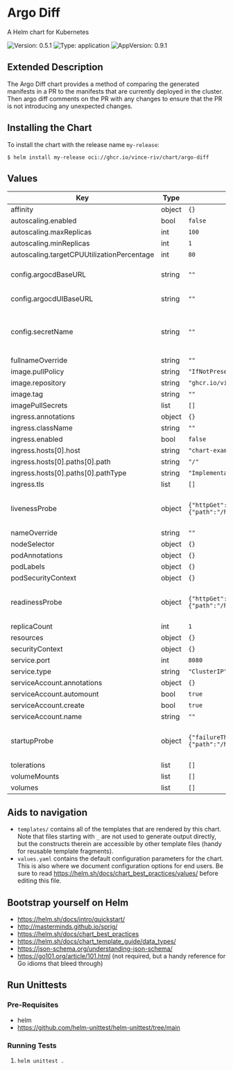 # Argo Diff

A Helm chart for Kubernetes

![Version: 0.5.1](https://img.shields.io/badge/Version-0.5.1-informational?style=flat-square) ![Type: application](https://img.shields.io/badge/Type-application-informational?style=flat-square) ![AppVersion: 0.9.1](https://img.shields.io/badge/AppVersion-0.9.1-informational?style=flat-square)

## Extended Description

The Argo Diff chart provides a method of comparing the generated manifests in a PR to the manifests that are currently deployed in the cluster. Then argo diff comments on the PR with any changes to ensure that the PR is not introducing any unexpected changes.

## Installing the Chart

To install the chart with the release name `my-release`:

```console
$ helm install my-release oci://ghcr.io/vince-riv/chart/argo-diff
```

## Values

| Key | Type | Default | Description |
|-----|------|---------|-------------|
| affinity | object | `{}` |  |
| autoscaling.enabled | bool | `false` |  |
| autoscaling.maxReplicas | int | `100` |  |
| autoscaling.minReplicas | int | `1` |  |
| autoscaling.targetCPUUtilizationPercentage | int | `80` |  |
| config.argocdBaseURL | string | `""` | The base URL of the ArgoCD server. Through which the argo-diff app can communicate with argocd server. |
| config.argocdUIBaseURL | string | `""` | The base URL of the ArgoCD UI. Used for link generation in comments |
| config.secretName | string | `""` | The name of the secret that contains the argocd credentials. Should contain the following keys ARGOCD_AUTH_TOKEN, GITHUB_PERSONAL_ACCESS_TOKEN, GITHUB_WEBHOOK_SECRET |
| fullnameOverride | string | `""` |  |
| image.pullPolicy | string | `"IfNotPresent"` |  |
| image.repository | string | `"ghcr.io/vince-riv/argo-diff"` |  |
| image.tag | string | `""` |  |
| imagePullSecrets | list | `[]` |  |
| ingress.annotations | object | `{}` |  |
| ingress.className | string | `""` |  |
| ingress.enabled | bool | `false` |  |
| ingress.hosts[0].host | string | `"chart-example.local"` |  |
| ingress.hosts[0].paths[0].path | string | `"/"` |  |
| ingress.hosts[0].paths[0].pathType | string | `"ImplementationSpecific"` |  |
| ingress.tls | list | `[]` |  |
| livenessProbe | object | `{"httpGet":{"path":"/healthz","port":"http"},"initialDelaySeconds":2,"periodSeconds":10}` | Configuration for liveness check. (See https://kubernetes.io/docs/tasks/configure-pod-container/configure-liveness-readiness-startup-probes/) |
| nameOverride | string | `""` |  |
| nodeSelector | object | `{}` |  |
| podAnnotations | object | `{}` |  |
| podLabels | object | `{}` |  |
| podSecurityContext | object | `{}` |  |
| readinessProbe | object | `{"httpGet":{"path":"/healthz","port":"http"},"initialDelaySeconds":2,"periodSeconds":10}` | Configuration for readiness check. (See https://kubernetes.io/docs/tasks/configure-pod-container/configure-liveness-readiness-startup-probes/) |
| replicaCount | int | `1` |  |
| resources | object | `{}` |  |
| securityContext | object | `{}` |  |
| service.port | int | `8080` |  |
| service.type | string | `"ClusterIP"` |  |
| serviceAccount.annotations | object | `{}` |  |
| serviceAccount.automount | bool | `true` |  |
| serviceAccount.create | bool | `true` |  |
| serviceAccount.name | string | `""` |  |
| startupProbe | object | `{"failureThreshold":10,"httpGet":{"path":"/healthz","port":"http"},"periodSeconds":2}` | Configuration for startup check. (See https://kubernetes.io/docs/tasks/configure-pod-container/configure-liveness-readiness-startup-probes/) |
| tolerations | list | `[]` |  |
| volumeMounts | list | `[]` |  |
| volumes | list | `[]` |  |

## Aids to navigation

- `templates/` contains all of the templates that are rendered by this chart.
  Note that files starting with `_` are not used to generate output directly,
  but the constructs therein are accessible by other template files (handy for
  reusable template fragments).
- `values.yaml` contains the default configuration parameters for the chart.
  This is also where we document configuration options for end users. Be sure to
  read https://helm.sh/docs/chart_best_practices/values/ before editing this
  file.

## Bootstrap yourself on Helm

- https://helm.sh/docs/intro/quickstart/
- http://masterminds.github.io/sprig/
- https://helm.sh/docs/chart_best_practices
- https://helm.sh/docs/chart_template_guide/data_types/
- https://json-schema.org/understanding-json-schema/
- https://go101.org/article/101.html (not required, but a handy reference for Go
  idioms that bleed through)

## Run Unittests

### Pre-Requisites

- helm
- https://github.com/helm-unittest/helm-unittest/tree/main

### Running Tests

1. `helm unittest .`

